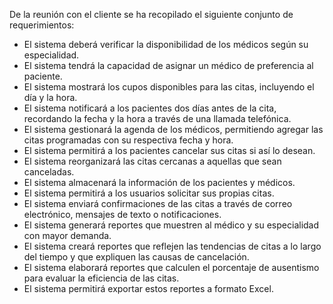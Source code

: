 
De la reunión con el cliente se ha recopilado el siguiente conjunto de requerimientos:

- El sistema deberá verificar la disponibilidad de los médicos según su especialidad.
- El sistema tendrá la capacidad de asignar un médico de preferencia al paciente.
- El sistema mostrará los cupos disponibles para las citas, incluyendo el día y la hora.
- El sistema notificará a los pacientes dos días antes de la cita, recordando la fecha y la hora a través de una llamada telefónica.
- El sistema gestionará la agenda de los médicos, permitiendo agregar las citas programadas con su respectiva fecha y hora.
- El sistema permitirá a los pacientes cancelar sus citas si así lo desean.
- El sistema reorganizará las citas cercanas a aquellas que sean canceladas.
- El sistema almacenará la información de los pacientes y médicos.
- El sistema permitirá a los usuarios solicitar sus propias citas.
- El sistema enviará confirmaciones de las citas a través de correo electrónico, mensajes de texto o notificaciones.
- El sistema generará reportes que muestren al médico y su especialidad con mayor demanda.
- El sistema creará reportes que reflejen las tendencias de citas a lo largo del tiempo y que expliquen las causas de cancelación.
- El sistema elaborará reportes que calculen el porcentaje de ausentismo para evaluar la eficiencia de las citas.
- El sistema permitirá exportar estos reportes a formato Excel.

